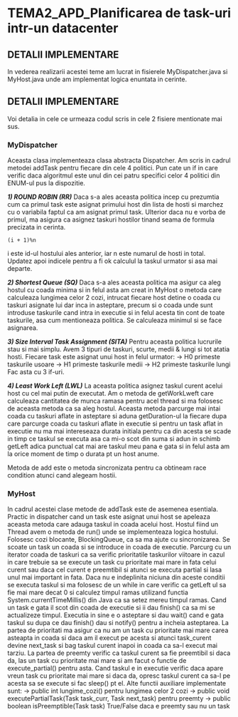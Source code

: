 # TEMA2_APD_Planificarea de task-uri intr-un datacenter

## DETALII IMPLEMENTARE
In vederea realizarii acestei teme am lucrat in fisierele MyDispatcher.java si MyHost.java unde am implementat logica enuntata in cerinte.

## DETALII IMPLEMENTARE
Voi detalia in cele ce urmeaza codul scris in cele 2 fisiere mentionate mai sus.


### MyDispatcher
Aceasta clasa implementeaza clasa abstracta Dispatcher. Am scris in cadrul metodei addTask pentru fiecare din cele 4 politici. Pun cate un if in care verific daca algoritmul este unul din cei patru specifici celor 4 politici din ENUM-ul pus la dispozitie.

***1) ROUND ROBIN (RR)***
Daca s-a ales aceasta politica incep cu prezumtia cum ca primul task este asignat primului host din lista de hosti si marchez cu o variabila faptul ca am asignat primul task. Ulterior daca nu e vorba de primul, ma asigura ca asignez taskuri hostilor tinand seama de formula precizata in cerinta.
```
(i + 1)%n

```
i este id-ul hostului ales anterior, iar n este numarul de hosti in total.
Updatez apoi indicele pentru a fi ok calculul la taskul urmator si asa mai departe.


***2) Shortest Queue (SQ)***
Daca s-a ales aceasta politica ma asigur ca aleg hostul cu coada minima si in felul asta am creat in MyHost o metoda care calculeaza lungimea celor 2 cozi, intrucat fiecare host detine o coada cu taskuri asignate lui dar inca in asteptare, precum si o coada unde sunt introduse taskurile cand intra in executie si in felul acesta tin cont de toate taskurile, asa cum mentioneaza politica.
Se calculeaza minimul si se face asignarea.

***3) Size Interval Task Assignment (SITA)***
Pentru aceasta politica lucrurile stau si mai simplu. Avem 3 tipuri de taskuri, scurte, medii & lungi si tot atatia hosti. Fiecare task este asignat unui host in felul urmator:
-> H0 primeste taskurile usoare
-> H1 primeste taskurile medii
-> H2 primeste  taskurile lungi
Fac asta cu 3 if-uri.

***4) Least Work Left (LWL)***
La aceasta politica asignez taskul curent acelui host cu cel mai putin de executat. Am o metoda de getWorkLweft care calculeaza cantitatea de munca ramasa pentru acel thread si ma folosesc de aceasta metoda ca sa aleg hostul. Aceasta metoda parcurge mai intai coada cu taskuri aflate in asteptare si aduna getDuration-ul la fiecare dupa care parcurge coada cu taskuri aflate in executie si pentru un task aflat in executie nu ma mai intereseaza durata initiala pentru ca din acesta se scade in timp ce taskul se executa asa ca mi-o scot din suma si adun in schimb getLeft adica punctual cat mai are taskul meu pana e gata si in felul asta am la orice moment de timp o durata pt un host anume.

Metoda de add este o metoda sincronizata pentru ca obtineam race condition atunci cand alegeam hostii.

### MyHost
In cadrul acestei clase metode de addTask este de asemenea esentiala. Practic in dispatcher cand un task este asignat unui host se apeleaza aceasta metoda care adauga taskul in coada acelui host.
Hostul fiind un Thread avem o metoda de run() unde se implementeaza logica hostului. Folosesc cozi blocante, BlockingQueue, ca sa ma ajute cu sincronizarea. Se scoate un task un coada si se introduce in coada de executie. Parcurg cu un iterator coada de taskuri ca sa verific prioritatile taskurilor viitoare in cazul in care trebuie sa se execute un task cu prioritate mai mare in fata celui curent sau daca cel curent e preemtibil si atunci se executa partial si lasa unul mai important in fata. Daca nu e indeplinita niciuna din aceste conditii se executa taskul si ma folosesc de un while in care verific ca getLeft ul sa fie mai mare decat 0 si calculez timpul ramas utilizand functia System.currentTimeMillis() din Java ca sa setez mereu timpul ramas. Cand un task e gata il scot din coada de executie si ii dau finish() ca sa mi se actualizeze timpul. Executia in sine e o asteptare si dau wait() cand e gata taskul su dupa ce dau finish() dau si notify() pentru a incheia asteptarea.
La partea de prioritati ma asigur ca nu am un task cu prioritate mai mare carea asteapta in coada si daca am il execut pe acesta si atunci task_curent devine next_task si bag taskul curent inapoi in coada ca sa-l execut mai tarziu.
La partea de preemty verific ca taskul curent sa fie preemtibil si daca da, las un task cu prioritate mai mare si am facut o functie de execute_partial() pentru asta. Cand taskul e in executie verific daca apare vreun task cu prioritate mai mare si daca da, opresc taskul curent ca sa-l pe acesta sa se execute si fac sleep() pt el.
Alte functii auxiliare implementate sunt:
-> public int lungime_cozi() pentru lungimea celor 2 cozi
-> public void executePartialTask(Task task_curr, Task next_task) pentru preemty
-> public  boolean isPreemptible(Task task) True/False daca e preemty sau nu un task
